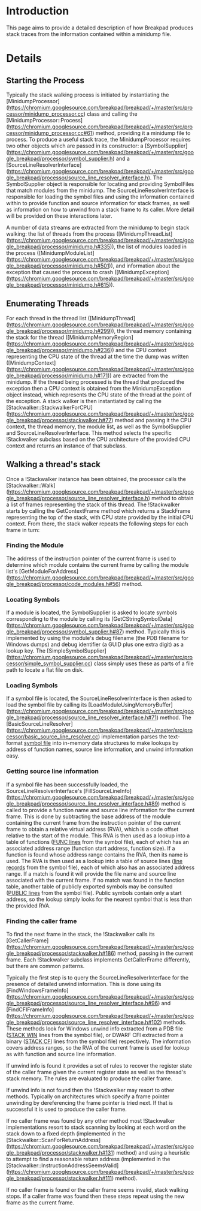 # Introduction

This page aims to provide a detailed description of how Breakpad produces stack
traces from the information contained within a minidump file.

# Details

## Starting the Process

Typically the stack walking process is initiated by instantiating the
[MinidumpProcessor]
(https://chromium.googlesource.com/breakpad/breakpad/+/master/src/processor/minidump_processor.cc)
class and calling the [MinidumpProcessor::Process]
(https://chromium.googlesource.com/breakpad/breakpad/+/master/src/processor/minidump_processor.cc#61)
method, providing it a minidump file to process. To produce a useful stack
trace, the MinidumpProcessor requires two other objects which are passed in its
constructor: a [SymbolSupplier]
(https://chromium.googlesource.com/breakpad/breakpad/+/master/src/google_breakpad/processor/symbol_supplier.h)
and a [SourceLineResolverInterface]
(https://chromium.googlesource.com/breakpad/breakpad/+/master/src/google_breakpad/processor/source_line_resolver_interface.h).
The SymbolSupplier object is responsible for locating and providing SymbolFiles
that match modules from the minidump. The SourceLineResolverInterface is
responsible for loading the symbol files and using the information contained
within to provide function and source information for stack frames, as well as
information on how to unwind from a stack frame to its caller. More detail will
be provided on these interactions later.

A number of data streams are extracted from the minidump to begin stack walking:
the list of threads from the process ([MinidumpThreadList]
(https://chromium.googlesource.com/breakpad/breakpad/+/master/src/google_breakpad/processor/minidump.h#335)),
the list of modules loaded in the process ([MinidumpModuleList]
(https://chromium.googlesource.com/breakpad/breakpad/+/master/src/google_breakpad/processor/minidump.h#501)),
and information about the exception that caused the process to crash
([MinidumpException]
(https://chromium.googlesource.com/breakpad/breakpad/+/master/src/google_breakpad/processor/minidump.h#615)).

## Enumerating Threads

For each thread in the thread list ([MinidumpThread]
(https://chromium.googlesource.com/breakpad/breakpad/+/master/src/google_breakpad/processor/minidump.h#299)),
the thread memory containing the stack for the thread ([MinidumpMemoryRegion]
(https://chromium.googlesource.com/breakpad/breakpad/+/master/src/google_breakpad/processor/minidump.h#236))
and the CPU context representing the CPU state of the thread at the time the
dump was written ([MinidumpContext]
(https://chromium.googlesource.com/breakpad/breakpad/+/master/src/google_breakpad/processor/minidump.h#171))
are extracted from the minidump. If the thread being processed is the thread
that produced the exception then a CPU context is obtained from the
MinidumpException object instead, which represents the CPU state of the thread
at the point of the exception. A stack walker is then instantiated by calling
the [Stackwalker::StackwalkerForCPU]
(https://chromium.googlesource.com/breakpad/breakpad/+/master/src/google_breakpad/processor/stackwalker.h#77)
method and passing it the CPU context, the thread memory, the module list, as
well as the SymbolSupplier and SourceLineResolverInterface. This method selects
the specific !Stackwalker subclass based on the CPU architecture of the provided
CPU context and returns an instance of that subclass.

## Walking a thread's stack

Once a !Stackwalker instance has been obtained, the processor calls the
[Stackwalker::Walk]
(https://chromium.googlesource.com/breakpad/breakpad/+/master/src/google_breakpad/processor/source_line_resolver_interface.h)
method to obtain a list of frames representing the stack of this thread. The
!Stackwalker starts by calling the GetContextFrame method which returns a
StackFrame representing the top of the stack, with CPU state provided by the
initial CPU context. From there, the stack walker repeats the following steps
for each frame in turn:

### Finding the Module

The address of the instruction pointer of the current frame is used to determine
which module contains the current frame by calling the module list's
[GetModuleForAddress]
(https://chromium.googlesource.com/breakpad/breakpad/+/master/src/google_breakpad/processor/code_modules.h#56)
method.

### Locating Symbols

If a module is located, the SymbolSupplier is asked to locate symbols
corresponding to the module by calling its [GetCStringSymbolData]
(https://chromium.googlesource.com/breakpad/breakpad/+/master/src/google_breakpad/processor/symbol_supplier.h#87)
method. Typically this is implemented by using the module's debug filename (the
PDB filename for Windows dumps) and debug identifier (a GUID plus one extra
digit) as a lookup key. The [SimpleSymbolSupplier]
(https://chromium.googlesource.com/breakpad/breakpad/+/master/src/processor/simple_symbol_supplier.cc)
class simply uses these as parts of a file path to locate a flat file on disk.

### Loading Symbols

If a symbol file is located, the SourceLineResolverInterface is then asked to
load the symbol file by calling its [LoadModuleUsingMemoryBuffer]
(https://chromium.googlesource.com/breakpad/breakpad/+/master/src/google_breakpad/processor/source_line_resolver_interface.h#71)
method. The [BasicSourceLineResolver]
(https://chromium.googlesource.com/breakpad/breakpad/+/master/src/processor/basic_source_line_resolver.cc)
implementation parses the text-format [symbol file](symbol_files.md) into
in-memory data structures to make lookups by address of function names, source
line information, and unwind information easy.

### Getting source line information

If a symbol file has been successfully loaded, the SourceLineResolverInterface's
[FillSourceLineInfo]
(https://chromium.googlesource.com/breakpad/breakpad/+/master/src/google_breakpad/processor/source_line_resolver_interface.h#89)
method is called to provide a function name and source line information for the
current frame. This is done by subtracting the base address of the module
containing the current frame from the instruction pointer of the current frame
to obtain a relative virtual address (RVA), which is a code offset relative to
the start of the module. This RVA is then used as a lookup into a table of
functions ([FUNC lines](SymbolFiles#FUNC_records.md) from the symbol file), each
of which has an associated address range (function start address, function
size). If a function is found whose address range contains the RVA, then its
name is used. The RVA is then used as a lookup into a table of source lines
([line records](SymbolFiles#Line_records.md) from the symbol file), each of
which also has an associated address range. If a match is found it will provide
the file name and source line associated with the current frame. If no match was
found in the function table, another table of publicly exported symbols may be
consulted ([PUBLIC lines](SymbolFiles#PUBLIC_records.md) from the symbol file).
Public symbols contain only a start address, so the lookup simply looks for the
nearest symbol that is less than the provided RVA.

### Finding the caller frame

To find the next frame in the stack, the !Stackwalker calls its [GetCallerFrame]
(https://chromium.googlesource.com/breakpad/breakpad/+/master/src/google_breakpad/processor/stackwalker.h#186)
method, passing in the current frame. Each !Stackwalker subclass implements
GetCallerFrame differently, but there are common patterns.

Typically the first step is to query the SourceLineResolverInterface for the
presence of detailed unwind information. This is done using its
[FindWindowsFrameInfo]
(https://chromium.googlesource.com/breakpad/breakpad/+/master/src/google_breakpad/processor/source_line_resolver_interface.h#96)
and [FindCFIFrameInfo]
(https://chromium.googlesource.com/breakpad/breakpad/+/master/src/google_breakpad/processor/source_line_resolver_interface.h#102)
methods. These methods look for Windows unwind info extracted from a PDB file
([STACK WIN](SymbolFiles#STACK_WIN_records.md) lines from the symbol file), or
DWARF CFI extracted from a binary ([STACK CFI](SymbolFiles#STACK_CFI_records.md)
lines from the symbol file) respectively. The information covers address ranges,
so the RVA of the current frame is used for lookup as with function and source
line information.

If unwind info is found it provides a set of rules to recover the register state
of the caller frame given the current register state as well as the thread's
stack memory. The rules are evaluated to produce the caller frame.

If unwind info is not found then the !Stackwalker may resort to other methods.
Typically on architectures which specify a frame pointer unwinding by
dereferencing the frame pointer is tried next. If that is successful it is used
to produce the caller frame.

If no caller frame was found by any other method most !Stackwalker
implementations resort to stack scanning by looking at each word on the stack
down to a fixed depth (implemented in the [Stackwalker::ScanForReturnAddress]
(https://chromium.googlesource.com/breakpad/breakpad/+/master/src/google_breakpad/processor/stackwalker.h#131)
method) and using a heuristic to attempt to find a reasonable return address
(implemented in the [Stackwalker::InstructionAddressSeemsValid]
(https://chromium.googlesource.com/breakpad/breakpad/+/master/src/google_breakpad/processor/stackwalker.h#111)
method).

If no caller frame is found or the caller frame seems invalid, stack walking
stops. If a caller frame was found then these steps repeat using the new frame
as the current frame.
